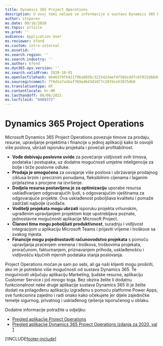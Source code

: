 ```yaml
---
title: Dynamics 365 Project Operations
description: U ovoj temi nalaze se informacije o sustavu Dynamics 365 Project Operations.
author: stsporen
ms.date: 09/16/2020
ms.topic: article
ms.prod: ''
audience: Application User
ms.reviewer: kfend
ms.custom: intro-internal
ms.assetid: ''
ms.search.region: ''
ms.search.industry: ''
ms.author: kfend
ms.dyn365.ops.version: ''
ms.search.validFrom: 2020-10-01
ms.openlocfilehash: 6646379fb421796a083bc321542daef4f58dcddfc67915d68403c2a370ba90c4
ms.sourcegitcommit: 7f8d1e7a16af769adb43d1877c28fdce53975db8
ms.translationtype: HT
ms.contentlocale: hr-HR
ms.lasthandoff: 08/06/2021
ms.locfileid: "6988372"
---
```

# <a name="dynamics-365-project-operations"></a>Dynamics 365 Project Operations

Microsoft Dynamics 365 Project Operations povezuje timove za prodaju, resurse, upravljanje projektima i financije u jednoj aplikaciji kako bi osvojili više poslova, ubrzali isporuku projekata i povećali profitabilnost.

-   **Vođe dobivaju poslovne uvide** za povećanje vidljivosti svih timova, podataka i postupaka, uz dodatne mogućnosti umjetne inteligencije za bolje i brže poslovne odluke.
-   **Prodaja je omogućena** za osvajanje više poslova i ubrzavanje prodajnog ciklusa brzim i preciznim ponudama, fleksibilnim cijenama i laganim prijelazima s procjene na izvršenje.
-   **Dodjela resursa postavljena je za optimizaciju** uporabe resursa usklađivanjem odgovarajućih ljudi, s odgovarajućim vještinama za odgovarajuće projekte. Ova usklađenost poboljšava kvalitetu i pomaže zadržati najbolje izvođače.
-   **Voditelji projekata mogu ubrzati** isporuku projekta vrhunskim, ugrađenim upravljanjem projektom koje upotrebljava poznate, jednostavne mogućnosti aplikacije Microsoft Project.
-   **Članovi tima mogu poboljšati produktivnost**, suradnju i vidljivost integracijom u aplikaciju Microsoft Teams i prijaviti vrijeme i troškove sa svakog mjesta.
-   **Financije mogu pojednostaviti računovodstvo projekata** s pomoću upravljanja praćenjem vremena i troškova, troškovima projekata, proračunom, fakturiranjem, priznavanjem prihoda, usklađenošću i vidljivošću ključnih mjernih podataka stanja poslovanja.

Project Operations moćan je sam po sebi, ali ga naši klijenti mogu proširiti, ako im je potrebno više mogućnosti od sustava Dynamics 365. Te mogućnosti uključuju aplikaciju Marketing, ljudske resurse, aplikaciju Customer Service i još mnogo toga. Bez obzira želite li dodatnu funkcionalnost neke druge aplikacije sustava Dynamics 365 ili je želite dodati na prilagođenu aplikaciju izgrađenu s pomoću platforme Power Apps, sve funkcionira zajedno i radi onako kako očekujete jer dijele zajedničke temelje sigurnog, privatnog i usklađenog rješenja isporučenog u oblaku.

Dodatne informacije potražite u odjeljku:

- [Pregled aplikacije Project Operations](https://dynamics.microsoft.com/en-us/project-operations/overview/)
- [Pregled aplikacije Dynamics 365 Project Operations izdanja za 2020. val 1](/dynamics365-release-plan/2020wave1/dynamics365-project-operations/)



[!INCLUDE[footer-include](includes/footer-banner.md)]
